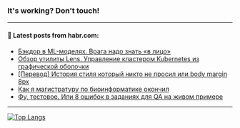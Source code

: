 ### It's working? Don't touch!

---
<!--
#### 🛠️ Technical stack:

![C++](https://img.shields.io/badge/C++-informational?logo=c%2B%2B&style=flat&logoColor=white&color=9C033A)
![Java](https://img.shields.io/badge/Java-informational?logo=java&style=flat&logoColor=white&color=007396)
![Kotlin](https://img.shields.io/badge/Kotlin-informational?logo=Kotlin&style=flat&logoColor=white&color=0095D5)
![JS](https://img.shields.io/badge/JS-informational?logo=javaScript&style=flat&logoColor=black&color=F7Df1E) <br>
![HTML5](https://img.shields.io/badge/HTML5-informational?logo=html5&style=flat&logoColor=white&color=E34F26)
![CSS3](https://img.shields.io/badge/CSS3-informational?logo=css3&style=flat&logoColor=white&color=157286)
![Sass](https://img.shields.io/badge/Saas-informational?logo=sass&style=flat&logoColor=white&color=hotpink)
![PHP](https://img.shields.io/badge/PHP-informational?logo=php&style=flat&logoColor=white&color=777BB4) <br>
![WebPAck](https://img.shields.io/badge/WebPack-informational?logo=webPack&style=flat&logoColor=white&color=FF6F00)
![Bootstrap](https://img.shields.io/badge/Bootstrap-informational?logo=Bootstrap&style=flat&logoColor=white&color=7952B3)
![MySQL](https://img.shields.io/badge/MySQL-informational?logo=MySQL&style=flat&logoColor=white&color=00f) <br>
![NodeJS](https://img.shields.io/badge/NodeJS-informational?logo=node.js&style=flat&logoColor=white&color=43853D)
![Spring](https://img.shields.io/badge/Spring-informational?logo=Spring&style=flat&logoColor=white&color=0A9EDC)
![Angular](https://img.shields.io/badge/Vue-informational?logo=vue.js&style=flat&logoColor=white&color=red)
![Git](https://img.shields.io/badge/Git-informational?logo=git&style=flat&logoColor=white&color=darkorange)

___
-->

#### 💬 Latest posts from habr.com:

<!-- BLOG-POST-LIST:START -->
- [Бэкдор в ML-моделях. Врага надо знать «в лицо»](https://habr.com/ru/post/677664/?utm_source=habrahabr&utm_medium=rss&utm_campaign=677664)
- [Обзор утилиты Lens. Управление кластером Kubernetes из графической оболочки](https://habr.com/ru/post/677420/?utm_source=habrahabr&utm_medium=rss&utm_campaign=677420)
- [[Перевод] История стиля который никто не просил или body margin 8px](https://habr.com/ru/post/677658/?utm_source=habrahabr&utm_medium=rss&utm_campaign=677658)
- [Как я магистратуру по биоинформатике окончил](https://habr.com/ru/post/677586/?utm_source=habrahabr&utm_medium=rss&utm_campaign=677586)
- [Фу, тестовое. Или 8 ошибок в заданиях для QA на живом примере](https://habr.com/ru/post/677566/?utm_source=habrahabr&utm_medium=rss&utm_campaign=677566)
<!-- BLOG-POST-LIST:END -->

---

[![Top Langs](https://github-readme-stats.vercel.app/api/top-langs/?username=zloylis&layout=compact&hide_border=true&theme=dracula)](https://github.com/zloylis)
